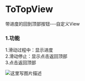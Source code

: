 # ToTopView
带进度的回到顶部按钮---自定义View
### 1.功能
1.滑动过程中：显示进度  
2.滑动停止：显示点击返回顶部  
3.点击返回顶部

![这里写图片描述](http://img.blog.csdn.net/20170410161430891?watermark/2/text/aHR0cDovL2Jsb2cuY3Nkbi5uZXQvc2RmZHp4/font/5a6L5L2T/fontsize/400/fill/I0JBQkFCMA==/dissolve/70/gravity/SouthEast)
